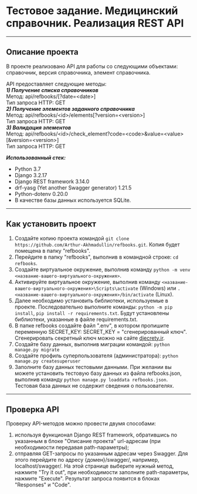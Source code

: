 # Тестовое задание. Медицинский справочник. Реализация REST API
---

## Описание проекта
В проекте реализовано API для работы со следующими объектами: справочник, версия справочника, элемент справочника. 

API предоставляет следующие методы:<br>
***1) Получение списка справочников***<br>
Метод: api/refbooks/[?date=\<date>] <br>
Тип запроса HTTP: GET <br>
***2) Получение элементов заданного справочника***<br>
Метод: api/refbooks/\<id>/elements[?version=\<version>] <br>
Тип запроса HTTP: GET <br>
***3) Валидация элементов***<br>
Метод: api/refbooks/\<id>/check_element?code=\<code>&value=\<value>[&version=\<version>] <br>
Тип запроса HTTP: GET <br>

***Использованный стек:***
* Python 3.7
* Django 3.2.17
* Django REST framework 3.14.0
* drf-yasg (Yet another Swagger generator) 1.21.5
* Python-dotenv 0.20.0
* В качестве базы данных используется SQLite.
---

## Как установить проект
1) Создайте копию проекта командой `git clone https://github.com/Arthur-Akhmadullin/refbooks.git`. Копия будет помещена в папку "refbooks".
2) Перейдите в папку "refbooks", выполнив в командной строке: `cd refbooks`. 
3) Создайте виртуальное окружение, выполнив команду `python -m venv <название-вашего-виртуального-окружения>`.
4) Активируйте виртуальное окружение, выполнив команду `<название-вашего-виртуального-окружения>\Scripts\activate` (Windows) или `. <название-вашего-виртуального-окружения>/bin/activate` (Linux).
5) Далее необходимо установить библиотеки, используемые в проекте. Последовательно выполните команды: `python -m pip install`, `pip install -r requirements.txt`. Будут установлены библиотеки, указанные в файле requirements.txt.
6) В папке refbooks создайте файл ".env", в котором пропишите переменную SECRET_KEY: SECRET_KEY = "сгенерированный ключ". Сгенерировать секретный ключ можно на сайте [djecrety.ir](https://djecrety.ir).
7) Создайте базу данных, выполнив миграции командой: `python manage.py migrate`
8) Создайте профиль суперпользователя (администратора): `python manage.py createsuperuser`
9) Заполните базу данных тестовыми данными. При желании вы можете установить тестовую базу данных из файла refbooks.json, выполнив команду `python manage.py loaddata refbooks.json`. Тестовая база данных не содержит сведения о пользователях.
---

## Проверка API
Проверку API-методов можно провести двумя способами:
1) используя функционал Django REST framework, обратившись по указанным в блоке "Описание проекта" url-адресам (при необходимости передавая path-параметры);
2) отправляя GET-запросы по указанным адресам через Swagger. Для этого перейдите по адресу {домен}/swagger/, например, localhost/swagger/. На этой странице выберите нужный метод, нажмите "Try it out", при необходимости заполните path-параметры, нажмите "Execute". Результат запроса появится в блоках "Responses" и "Code".
